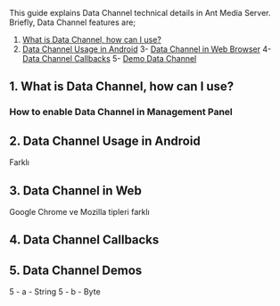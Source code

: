 This guide explains Data Channel technical details in Ant Media Server. Briefly, Data Channel features are;
1. [What is Data Channel, how can I use?](#what-is-data-channel-how-can-i-use)
2. [Data Channel Usage in Android](#data-channel-usage-in-android)
3- [Data Channel in Web Browser](#data-channel-in-web)
4- [Data Channel Callbacks](#data-channel-callbacks)
5- [Demo Data Channel](#data-channel-demos)

## 1. What is Data Channel, how can I use?

### How to enable Data Channel in Management Panel

## 2. Data Channel Usage in Android 

Farklı

## 3. Data Channel in Web

Google Chrome ve Mozilla tipleri farklı 

## 4. Data Channel Callbacks

## 5. Data Channel Demos

5 - a - String
5 - b - Byte

